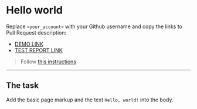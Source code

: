 # Hello world
Replace `<your_account>` with your Github username and copy the links to Pull Request description:
- [DEMO LINK](https://svitjojo.github.io/layout_hello-world/)
- [TEST REPORT LINK](https://svitjojo.github.io/layout_hello-world/report/html_report/)

> Follow [this instructions](https://mate-academy.github.io/layout_task-guideline/#how-to-solve-the-layout-tasks-on-github)
___

## The task
Add the basic page markup and the text `Hello, world!` into the body.

